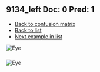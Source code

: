 ## 9134_left Doc: 0 Pred: 1
- [Back to confusion matrix](https://github.com/juliandewit/kaggle_retinopathy/blob/master/matrix.md)
- [Back to list](https://github.com/juliandewit/kaggle_retinopathy/blob/master/lists/01/list.md)
- [Next example in list](https://github.com/juliandewit/kaggle_retinopathy/blob/master/lists/01/92/9220_right.md)

![Eye](https://retinopaty.blob.core.windows.net/size1024/9134_left_0.jpeg)

### 

![Eye]()
